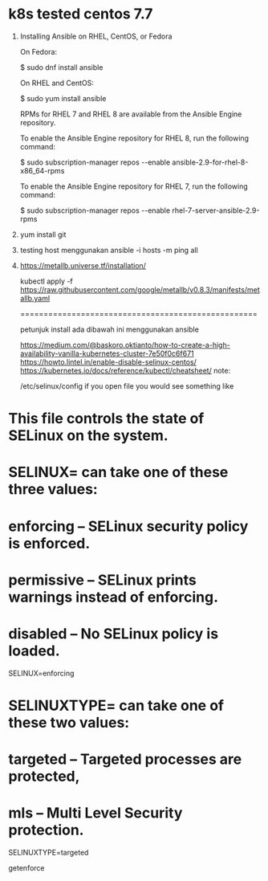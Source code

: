 # k8s   tested centos 7.7

1.  Installing Ansible on RHEL, CentOS, or Fedora

    On Fedora:

    $ sudo dnf install ansible

    On RHEL and CentOS:

    $ sudo yum install ansible

    RPMs for RHEL 7 and RHEL 8 are available from the Ansible Engine repository.

    To enable the Ansible Engine repository for RHEL 8, run the following command:

    $ sudo subscription-manager repos --enable ansible-2.9-for-rhel-8-x86_64-rpms

    To enable the Ansible Engine repository for RHEL 7, run the following command:

    $ sudo subscription-manager repos --enable rhel-7-server-ansible-2.9-rpms


 2. yum install git


 3. testing host menggunakan 
    ansible -i hosts -m ping all
    
 4. https://metallb.universe.tf/installation/
    
    kubectl apply -f https://raw.githubusercontent.com/google/metallb/v0.8.3/manifests/metallb.yaml

    
    ===================================================


    petunjuk install ada dibawah ini menggunakan ansible
  
    https://medium.com/@baskoro.oktianto/how-to-create-a-high-availability-vanilla-kubernetes-cluster-7e50f0c6f671
    https://howto.lintel.in/enable-disable-selinux-centos/
    https://kubernetes.io/docs/reference/kubectl/cheatsheet/
    note:
    
    /etc/selinux/config 
    if you open file you would see something like

# This file controls the state of SELinux on the system.
# SELINUX= can take one of these three values:
# enforcing – SELinux security policy is enforced.
# permissive – SELinux prints warnings instead of enforcing.
# disabled – No SELinux policy is loaded.
SELINUX=enforcing
# SELINUXTYPE= can take one of these two values:
# targeted – Targeted processes are protected,
# mls – Multi Level Security protection.
SELINUXTYPE=targeted

 	
getenforce
